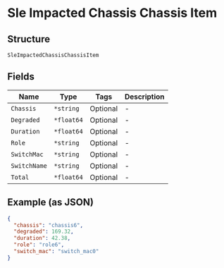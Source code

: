 
# Sle Impacted Chassis Chassis Item

## Structure

`SleImpactedChassisChassisItem`

## Fields

| Name | Type | Tags | Description |
|  --- | --- | --- | --- |
| `Chassis` | `*string` | Optional | - |
| `Degraded` | `*float64` | Optional | - |
| `Duration` | `*float64` | Optional | - |
| `Role` | `*string` | Optional | - |
| `SwitchMac` | `*string` | Optional | - |
| `SwitchName` | `*string` | Optional | - |
| `Total` | `*float64` | Optional | - |

## Example (as JSON)

```json
{
  "chassis": "chassis6",
  "degraded": 169.32,
  "duration": 42.38,
  "role": "role6",
  "switch_mac": "switch_mac0"
}
```

